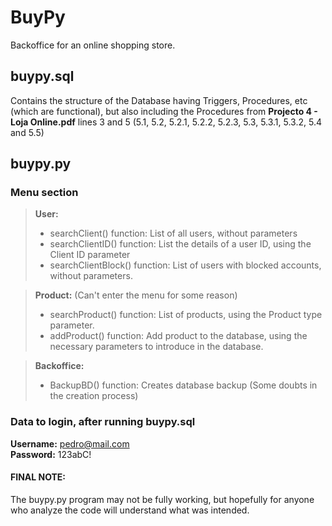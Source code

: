 # BuyPy

Backoffice for an online shopping store.

## buypy.sql
Contains the structure of the Database having Triggers, Procedures, etc (which are functional), but also including the Procedures from **Projecto 4 - Loja Online.pdf** lines 3 and 5 (5.1, 5.2, 5.2.1, 5.2.2, 5.2.3, 5.3, 5.3.1, 5.3.2, 5.4 and 5.5)

## buypy.py
### Menu section
> **User:**
> - searchClient() function: List of all users, without parameters
> - searchClientID() function: List the details of a user ID, using the Client ID parameter
> - searchClientBlock() function: List of users with blocked accounts, without parameters.

> **Product:** (Can't enter the menu for some reason)
> - searchProduct() function: List of products, using the Product type parameter.
> - addProduct() function: Add product to the database, using the necessary parameters to introduce in the database.

> **Backoffice:**
> - BackupBD() function: Creates database backup (Some doubts in the creation process)

### Data to login, after running buypy.sql
**Username:** pedro@mail.com <br>
**Password:** 123abC!

#### FINAL NOTE:
The buypy.py program may not be fully working, but hopefully for anyone who analyze the code will understand what was intended.
